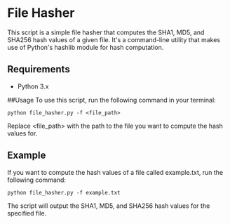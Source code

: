 # File Hasher
This script is a simple file hasher that computes the SHA1, MD5, and SHA256 hash values of a given file. It's a command-line utility that makes use of Python's hashlib module for hash computation.

## Requirements
- Python 3.x

##Usage
To use this script, run the following command in your terminal:

```
python file_hasher.py -f <file_path>
```
Replace <file_path> with the path to the file you want to compute the hash values for.

## Example
If you want to compute the hash values of a file called example.txt, run the following command:

```
python file_hasher.py -f example.txt
```

The script will output the SHA1, MD5, and SHA256 hash values for the specified file.
